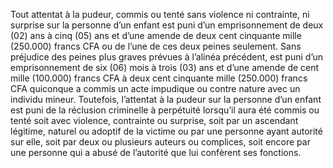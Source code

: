 Tout attentat à la pudeur, commis ou tenté sans violence ni contrainte, ni surprise sur la personne d’un enfant est puni d’un emprisonnement de deux (02) ans à cinq (05) ans et d’une amende de deux cent cinquante mille (250.000) francs CFA ou de l’une de ces deux peines seulement.
Sans préjudice des peines plus graves prévues à l’alinéa précédent, est puni d’un emprisonnement de six (06) mois à trois (03) ans et d’une amende de cent mille (100.000) francs CFA à deux cent cinquante mille (250.000) francs CFA quiconque a commis un acte impudique ou contre nature avec un individu mineur.
Toutefois, l’attentat à la pudeur sur la personne d’un enfant est puni de la réclusion criminelle à perpétuité lorsqu’il aura été commis ou tenté soit avec violence, contrainte ou surprise, soit par un ascendant légitime, naturel ou adoptif de la victime ou par une personne ayant autorité sur elle, soit par deux ou plusieurs auteurs ou complices, soit encore par une personne qui a abusé de l’autorité que lui confèrent ses fonctions.